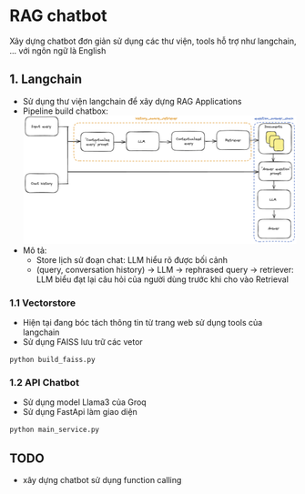 # RAG chatbot
Xây dựng chatbot đơn giản sử dụng các thư viện, tools hỗ trợ như langchain, ...
với ngôn ngữ là English
## 1. Langchain
- Sử dụng thư viện langchain để xây dựng RAG Applications 
- Pipeline build chatbox:
![Photo](./docs/pipeline-rag-chatbot.png)
- Mô tả: 
  + Store lịch sử đoạn chat: LLM hiểu rõ được bối cảnh
  + (query, conversation history) -> LLM -> rephrased query -> retriever: LLM biểu đạt lại câu
hỏi của người dùng trước khi cho vào Retrieval
  
### 1.1 Vectorstore
- Hiện tại đang bóc tách thông tin từ trang web sử dụng tools của langchain
- Sử dụng FAISS lưu trữ các vetor
```
python build_faiss.py
```

### 1.2 API Chatbot
- Sử dụng model Llama3 của Groq
- Sử dụng FastApi làm giao diện
```bash
python main_service.py
```

## TODO
- xây dựng chatbot sử dụng function calling 
